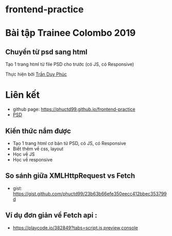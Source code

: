 # frontend-practice
# Bài tập Trainee Colombo 2019


## Chuyển từ psd sang html


Tạo 1 trang html từ file PSD cho trước (có JS, có Responsive)


Thực hiện bởi [Trần Duy Phúc](https://github.com/phuctd99)
# Liên kết
- github page: https://phuctd99.github.io/frontend-practice
- [PSD](https://dribbble.com/shots/2817047-Freebie-Construction-Company-Website-Template-Free-PSD/attachments/577782)
## Kiến thức nắm được

- Tạo 1 trang html cơ bản từ PSD, có JS, có Responsive
- Biết thêm về css, layout
- Học về JS
- Học về responsive

## So sánh giữa XMLHttpRequest vs Fetch
- gist: https://gist.github.com/phuctd99/23b63b66efe350eecc412bbec353799d

## Ví dụ đơn giản về Fetch api :
- https://playcode.io/382849?tabs=script.js,preview,console
